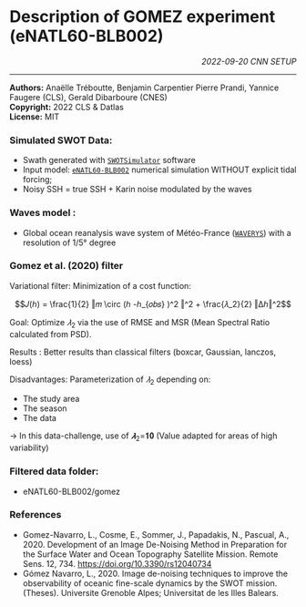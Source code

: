 # Description of GOMEZ experiment (eNATL60-BLB002)

<div style="text-align: right"><i> 2022-09-20 CNN SETUP </i></div>

***
**Authors:**  Anaëlle Tréboutte, Benjamin Carpentier
Pierre Prandi, Yannice Faugere (CLS), Gerald Dibarboure (CNES) <br>
**Copyright:** 2022 CLS & Datlas <br>
**License:** MIT



### Simulated SWOT Data:
- Swath generated with [`SWOTSimulator`](https://github.com/CNES/swot_simulator) software
- Input model: [`eNATL60-BLB002`](https://github.com/ocean-next/eNATL60) numerical simulation WITHOUT explicit tidal forcing;  
- Noisy SSH = true SSH + Karin noise modulated by the waves

### Waves model : 
- Global ocean reanalysis wave system of Météo-France ([`WAVERYS`](https://catalogue.marine.copernicus.eu/documents/PUM/CMEMS-GLO-PUM-001-032.pdf)) with a resolution of 1/5° degree 

### Gomez et al. (2020) filter
Variational filter: Minimization of a cost function: 

$$𝐽(ℎ) = \frac{1}{2} ‖𝑚 \circ (ℎ -ℎ_{𝑜𝑏𝑠} )^2 ‖^2 + \frac{𝜆_2}{2} ‖∆ℎ‖^2$$

Goal: Optimize $𝜆_2$ via the use of RMSE and MSR (Mean Spectral Ratio calculated from PSD). 

Results : Better results than classical filters (boxcar, Gaussian, lanczos, loess) 

Disadvantages: Parameterization of $𝜆_2$ depending on: 
- The study area
- The season
- The data 

→ In this data-challenge, use of $𝝀_2$=𝟏𝟎 (Value adapted for areas of high variability)


### Filtered data folder:
- eNATL60-BLB002/gomez

### References
- Gomez-Navarro, L., Cosme, E., Sommer, J., Papadakis, N., Pascual, A., 2020. Development of an Image De-Noising Method in Preparation for the Surface Water and Ocean Topography Satellite Mission. Remote Sens. 12, 734. https://doi.org/10.3390/rs12040734
- Gómez Navarro, L., 2020. Image de-noising techniques to improve the observability of oceanic fine-scale dynamics by the SWOT mission. (Theses). Universite Grenoble Alpes; Universitat de les Illes Balears.
